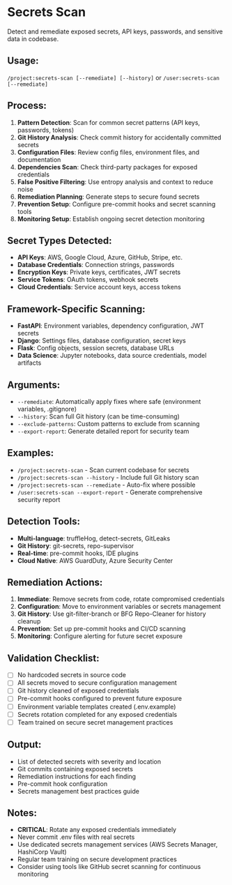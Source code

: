 # Secrets Scan

Detect and remediate exposed secrets, API keys, passwords, and sensitive data in codebase.

## Usage:
`/project:secrets-scan [--remediate] [--history]` or `/user:secrets-scan [--remediate]`

## Process:
1. **Pattern Detection**: Scan for common secret patterns (API keys, passwords, tokens)
2. **Git History Analysis**: Check commit history for accidentally committed secrets
3. **Configuration Files**: Review config files, environment files, and documentation
4. **Dependencies Scan**: Check third-party packages for exposed credentials
5. **False Positive Filtering**: Use entropy analysis and context to reduce noise
6. **Remediation Planning**: Generate steps to secure found secrets
7. **Prevention Setup**: Configure pre-commit hooks and secret scanning tools
8. **Monitoring Setup**: Establish ongoing secret detection monitoring

## Secret Types Detected:
- **API Keys**: AWS, Google Cloud, Azure, GitHub, Stripe, etc.
- **Database Credentials**: Connection strings, passwords
- **Encryption Keys**: Private keys, certificates, JWT secrets
- **Service Tokens**: OAuth tokens, webhook secrets
- **Cloud Credentials**: Service account keys, access tokens

## Framework-Specific Scanning:
- **FastAPI**: Environment variables, dependency configuration, JWT secrets
- **Django**: Settings files, database configuration, secret keys
- **Flask**: Config objects, session secrets, database URLs
- **Data Science**: Jupyter notebooks, data source credentials, model artifacts

## Arguments:
- `--remediate`: Automatically apply fixes where safe (environment variables, .gitignore)
- `--history`: Scan full Git history (can be time-consuming)
- `--exclude-patterns`: Custom patterns to exclude from scanning
- `--export-report`: Generate detailed report for security team

## Examples:
- `/project:secrets-scan` - Scan current codebase for secrets
- `/project:secrets-scan --history` - Include full Git history scan
- `/project:secrets-scan --remediate` - Auto-fix where possible
- `/user:secrets-scan --export-report` - Generate comprehensive security report

## Detection Tools:
- **Multi-language**: truffleHog, detect-secrets, GitLeaks
- **Git History**: git-secrets, repo-supervisor
- **Real-time**: pre-commit hooks, IDE plugins
- **Cloud Native**: AWS GuardDuty, Azure Security Center

## Remediation Actions:
1. **Immediate**: Remove secrets from code, rotate compromised credentials
2. **Configuration**: Move to environment variables or secrets management
3. **Git History**: Use git-filter-branch or BFG Repo-Cleaner for history cleanup
4. **Prevention**: Set up pre-commit hooks and CI/CD scanning
5. **Monitoring**: Configure alerting for future secret exposure

## Validation Checklist:
- [ ] No hardcoded secrets in source code
- [ ] All secrets moved to secure configuration management
- [ ] Git history cleaned of exposed credentials
- [ ] Pre-commit hooks configured to prevent future exposure
- [ ] Environment variable templates created (.env.example)
- [ ] Secrets rotation completed for any exposed credentials
- [ ] Team trained on secure secret management practices

## Output:
- List of detected secrets with severity and location
- Git commits containing exposed secrets
- Remediation instructions for each finding
- Pre-commit hook configuration
- Secrets management best practices guide

## Notes:
- **CRITICAL**: Rotate any exposed credentials immediately
- Never commit .env files with real secrets
- Use dedicated secrets management services (AWS Secrets Manager, HashiCorp Vault)
- Regular team training on secure development practices
- Consider using tools like GitHub secret scanning for continuous monitoring